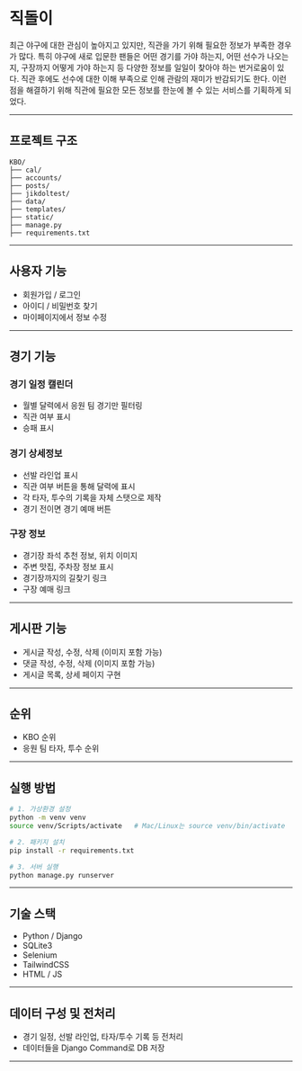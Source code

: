 
# 직돌이

최근 야구에 대한 관심이 높아지고 있지만, 직관을 가기 위해 필요한 정보가 부족한 경우가 많다. 특히 야구에 새로 입문한 팬들은 어떤 경기를 가야 하는지, 어떤 선수가 나오는지, 구장까지 어떻게 가야 하는지 등 다양한 정보를 일일이 찾아야 하는 번거로움이 있다. 직관 후에도 선수에 대한 이해 부족으로 인해 관람의 재미가 반감되기도 한다. 이런 점을 해결하기 위해 직관에 필요한 모든 정보를 한눈에 볼 수 있는 서비스를 기획하게 되었다.

---

## 프로젝트 구조

```
KBO/
├── cal/           
├── accounts/      
├── posts/     
├── jikdoltest/  
├── data/          
├── templates/      
├── static/         
├── manage.py
├── requirements.txt
```

---

## 사용자 기능

- 회원가입 / 로그인
- 아이디 / 비밀번호 찾기
- 마이페이지에서 정보 수정

---

## 경기 기능

### 경기 일정 캘린더
- 월별 달력에서 응원 팀 경기만 필터링
- 직관 여부 표시
- 승패 표시

### 경기 상세정보
- 선발 라인업 표시
- 직관 여부 버튼을 통해 달력에 표시
- 각 타자, 투수의 기록을 자체 스탯으로 제작
- 경기 전이면 경기 예매 버튼

### 구장 정보
- 경기장 좌석 추천 정보, 위치 이미지
- 주변 맛집, 주차장 정보 표시
- 경기장까지의 길찾기 링크
- 구장 예매 링크

---

## 게시판 기능

- 게시글 작성, 수정, 삭제 (이미지 포함 가능)
- 댓글 작성, 수정, 삭제 (이미지 포함 가능)
- 게시글 목록, 상세 페이지 구현

---

## 순위

- KBO 순위
- 응원 팀 타자, 투수 순위

---

## 실행 방법

```bash
# 1. 가상환경 설정
python -m venv venv
source venv/Scripts/activate   # Mac/Linux는 source venv/bin/activate

# 2. 패키지 설치
pip install -r requirements.txt

# 3. 서버 실행
python manage.py runserver
```

---

## 기술 스택

- Python / Django
- SQLite3
- Selenium
- TailwindCSS
- HTML / JS

---

## 데이터 구성 및 전처리

- 경기 일정, 선발 라인업, 타자/투수 기록 등 전처리
- 데이터들을 Django Command로 DB 저장

---